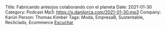 Title: Fabricando anteojos colaborando con el planeta 
Date: 2021-01-30
Category: Podcast
Mp3: https://s.danilorca.com/2021-01-30.mp3
Company: Karün
Person: Thomas Kimber
Tags: Moda, EmpresaB, Sustentable, Recliclado, Ecommerce
<a href="https://s.danilorca.com/2021-01-30.mp3" type="audio/mpeg">
Escuchar
</a>
